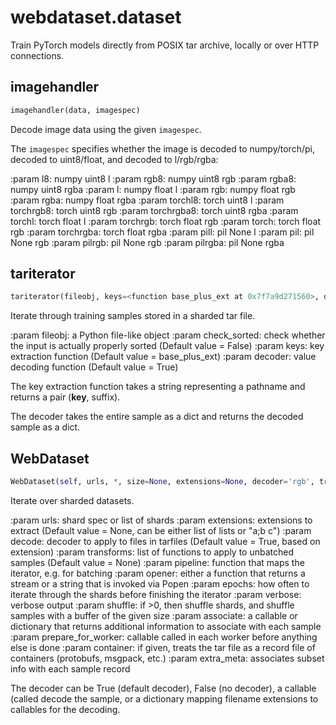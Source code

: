 # webdataset.dataset
Train PyTorch models directly from POSIX tar archive, locally
or over HTTP connections.

## imagehandler
```python
imagehandler(data, imagespec)
```
Decode image data using the given `imagespec`.

The `imagespec` specifies whether the image is decoded
to numpy/torch/pi, decoded to uint8/float, and decoded
to l/rgb/rgba:

:param l8: numpy uint8 l
:param rgb8: numpy uint8 rgb
:param rgba8: numpy uint8 rgba
:param l: numpy float l
:param rgb: numpy float rgb
:param rgba: numpy float rgba
:param torchl8: torch uint8 l
:param torchrgb8: torch uint8 rgb
:param torchrgba8: torch uint8 rgba
:param torchl: torch float l
:param torchrgb: torch float rgb
:param torch: torch float rgb
:param torchrgba: torch float rgba
:param pill: pil None l
:param pil: pil None rgb
:param pilrgb: pil None rgb
:param pilrgba: pil None rgba


## tariterator
```python
tariterator(fileobj, keys=<function base_plus_ext at 0x7f7a9d271560>, decoder=True, suffixes=None, errors=True, container=None)
```

Iterate through training samples stored in a sharded tar file.

:param fileobj: a Python file-like object
:param check_sorted:  check whether the input is actually properly sorted (Default value = False)
:param keys:  key extraction function (Default value = base_plus_ext)
:param decoder: value decoding function (Default value = True)

The key extraction function takes a string representing a pathname and
returns a pair (__key__, suffix).

The decoder takes the entire sample as a dict and returns the
decoded sample as a dict.

## WebDataset
```python
WebDataset(self, urls, *, size=None, extensions=None, decoder='rgb', transforms=None, pipeline=None, epochs=1, keys=<function base_plus_ext at 0x7f7a9d271560>, opener=<function reader at 0x7f7a9d2d63b0>, errors=True, verbose=False, shuffle=0, associate=None, prepare_for_worker=True, container=None, extra_meta=False)
```
Iterate over sharded datasets.

:param urls: shard spec or list of shards
:param extensions: extensions to extract (Default value = None, can be either list of lists or "a;b c")
:param decode: decoder to apply to files in tarfiles (Default value = True, based on extension)
:param transforms: list of functions to apply to unbatched samples (Default value = None)
:param pipeline: function that maps the iterator, e.g. for batching
:param opener: either a function that returns a stream or a string that is invoked via Popen
:param epochs: how often to iterate through the shards before finishing the iterator
:param verbose: verbose output
:param shuffle: if >0, then shuffle shards, and shuffle samples with a buffer of the given size
:param associate: a callable or dictionary that returns additional information to associate with each sample
:param prepare_for_worker: callable called in each worker before anything else is done
:param container: if given, treats the tar file as a record file of containers (protobufs, msgpack, etc.)
:param extra_meta: associates subset info with each sample record

The decoder can be True (default decoder), False (no decoder), a callable (called
decode the sample, or a dictionary mapping filename extensions to callables for
the decoding.

